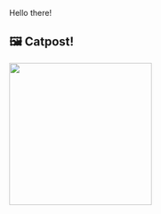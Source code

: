 Hello there!



## 🖼️ Catpost!

<sub>
    <img src="https://cdn2.thecatapi.com/images/egg.jpg" height="256">
</sub>

